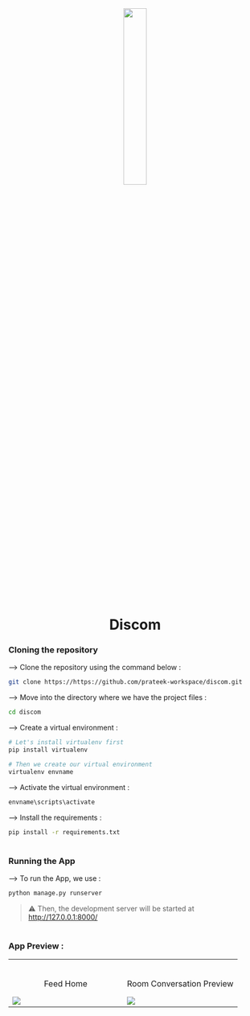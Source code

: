 <div align="center">
<img width="30%" src="https://github.com/prateek-workspace/discom/assets/110523559/001aa210-6a13-413f-aa58-5a7650e2cf33">

# Discom
</div>

### Cloning the repository

--> Clone the repository using the command below :
```bash
git clone https://https://github.com/prateek-workspace/discom.git

```

--> Move into the directory where we have the project files : 
```bash
cd discom

```

--> Create a virtual environment :
```bash
# Let's install virtualenv first
pip install virtualenv

# Then we create our virtual environment
virtualenv envname

```

--> Activate the virtual environment :
```bash
envname\scripts\activate

```

--> Install the requirements :
```bash
pip install -r requirements.txt

```

#

### Running the App

--> To run the App, we use :
```bash
python manage.py runserver

```

> ⚠ Then, the development server will be started at http://127.0.0.1:8000/

#

### App Preview :

<table width="100%"> 
<tr>
<td width="50%">      
&nbsp; 
<br>
<p align="center">
  Feed Home
</p>
<img src="https://github.com/prateek-workspace/discom/assets/110523559/7fcdce3e-b372-43b9-821d-e33f234a9e84">
</td> 
<td width="50%">
<br>
<p align="center">
  Room Conversation Preview
</p>
<img src="https://github.com/prateek-workspace/discom/assets/110523559/23ae511a-99ba-48ca-90d3-74fa2958ddbd">  
</td>
</table>
